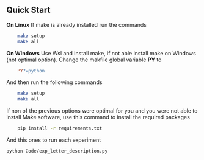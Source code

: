 ## Quick Start
**On Linux**
    If make is already installed run the commands
```bash
    make setup
    make all
```

**On Windows**
    Use Wsl and install make, if not able install make on Windows (not optimal option).
    Change the makfile global variable **PY** to
```makefile
    PY?=python
```
And then run the following commands
```bash
    make setup
    make all
```
If non of the previous options were optimal for you and you were not able to install Make software, use this command to install the required packages
```bash
    pip install -r requirements.txt
```
And this ones to run each experiment
```bash
python Code/exp_letter_description.py
```

